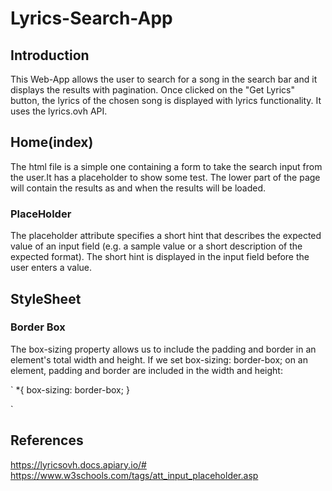 # Lyrics-Search-App

## Introduction

This Web-App allows the user to search for a song in the search bar and it displays the results with pagination. Once clicked on the "Get Lyrics" button, the lyrics of the chosen song is displayed with lyrics functionality. It uses the lyrics.ovh API.

## Home(index)

The html file is a simple one containing a form to take the search input from the user.It has a placeholder to show some test. The lower part of the page will contain the results as and when the results will be loaded.

### PlaceHolder

The placeholder attribute specifies a short hint that describes the expected value of an input field (e.g. a sample value or a short description of the expected format).
The short hint is displayed in the input field before the user enters a value.

## StyleSheet

### Border Box

The box-sizing property allows us to include the padding and border in an element's total width and height.
If we set box-sizing: border-box; on an element, padding and border are included in the width and height:

`
*{
	box-sizing: border-box;
}

`

## References

https://lyricsovh.docs.apiary.io/#
https://www.w3schools.com/tags/att_input_placeholder.asp
